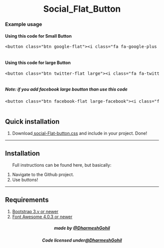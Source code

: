 <h1 align="center">Social_Flat_Button</h1>
<h3>Example usage</h3>
<h4>Using this code for Small Button</h4>
<PRE class="prettyprint linenums lang-html" align="left">
&lt;button class=&quot;btn google-flat&quot;&gt;&lt;i class=&quot;fa fa-google-plus fa-2x&quot;&gt;&lt;/i&gt;&lt;/button&gt;
		</PRE>
		
<h4>Using this code for large Button</h4>
<PRE class="prettyprint linenums lang-html" align="left">
&lt;button class=&quot;btn twitter-flat large&quot;&gt;&lt;i class=&quot;fa fa-twitter fa-2x&quot;&gt;&lt;/i&gt;&lt;/button&gt;
		</PRE>
<h5>Note: if you add facebook large boutton than use this code</h5>
<PRE class="prettyprint linenums lang-html" align="left">
&lt;button class=&quot;btn facebook-flat large-facebook&quot;&gt;&lt;i class=&quot;fa fa-facebook fa-2x&quot;&gt;&lt;/i&gt;&lt;/button&gt;
		</PRE>
<h2>Quick installation</h2>
<ol>
<li>Download<a href="css/social-flat-button.css" target="_blank"> social-Flat-button.css</a> and include in your project. Done!</li>
</ol>
</div>
<hr>
<div>
<h2>Installation</h2>
<ol>
<p>Full instructions can be found here, but basically:</p>
<li>Navigate to the Github project.</li>
<li>Use buttons!</li>
</ol>
</div>
<hr>
<div>
<h2>Requirements</h2>
<ol class="dd">
<li><a href="http://getbootstrap.com/" target="_blank">Bootstrap 3.v or newer</a></li>
<li><a href="http://fortawesome.github.io/Font-Awesome/" target="_blank">Font Awesome 4.0.3 or newer</a></li>
</ol>
</div>
</div>
		
<footer>
<div align="center">
<h5>made by <a href="https://github.com/dharmeshgohil" target="_blank">@DharmeshGohil</a></h5>
<h5>Code licensed under<a href="https://github.com/dharmeshgohil" target="_blank">@DharmeshGohil</a></h5>
</div>
</footer>
		
